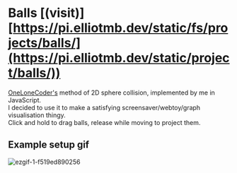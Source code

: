 # Balls [(visit)][https://pi.elliotmb.dev/static/fs/projects/balls/](https://pi.elliotmb.dev/static/project/balls/))
[OneLoneCoder's](https://youtu.be/LPzyNOHY3A4) method of 2D sphere collision, implemented by me in JavaScript.\
I decided to use it to make a satisfying screensaver/webtoy/graph visualisation thingy.\
Click and hold to drag balls, release while moving to project them.
## Example setup gif
![ezgif-1-f519ed890256](https://user-images.githubusercontent.com/45922387/123720305-ae31ac00-d87b-11eb-9a26-7d4310f04424.gif)
